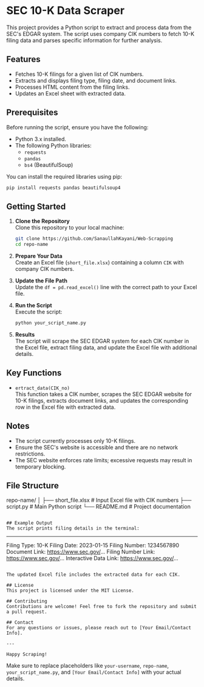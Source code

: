 
# SEC 10-K Data Scraper

This project provides a Python script to extract and process data from the SEC's EDGAR system. The script uses company CIK numbers to fetch 10-K filing data and parses specific information for further analysis.

## Features
- Fetches 10-K filings for a given list of CIK numbers.
- Extracts and displays filing type, filing date, and document links.
- Processes HTML content from the filing links.
- Updates an Excel sheet with extracted data.

## Prerequisites
Before running the script, ensure you have the following:
- Python 3.x installed.
- The following Python libraries:
  - `requests`
  - `pandas`
  - `bs4` (BeautifulSoup)

You can install the required libraries using pip:
```bash
pip install requests pandas beautifulsoup4
```

## Getting Started
1. **Clone the Repository**  
   Clone this repository to your local machine:
   ```bash
   git clone https://github.com/SanaullahKayani/Web-Scrapping
   cd repo-name
   ```

2. **Prepare Your Data**  
   Create an Excel file (`short_file.xlsx`) containing a column `CIK` with company CIK numbers.

3. **Update the File Path**  
   Update the `df = pd.read_excel()` line with the correct path to your Excel file.

4. **Run the Script**  
   Execute the script:
   ```bash
   python your_script_name.py
   ```

5. **Results**  
   The script will scrape the SEC EDGAR system for each CIK number in the Excel file, extract filing data, and update the Excel file with additional details.

## Key Functions
- `ertract_data(CIK_no)`  
   This function takes a CIK number, scrapes the SEC EDGAR website for 10-K filings, extracts document links, and updates the corresponding row in the Excel file with extracted data.

## Notes
- The script currently processes only 10-K filings.
- Ensure the SEC's website is accessible and there are no network restrictions.
- The SEC website enforces rate limits; excessive requests may result in temporary blocking.

## File Structure

repo-name/
│
├── short_file.xlsx    # Input Excel file with CIK numbers
├── script.py          # Main Python script
└── README.md          # Project documentation
```

## Example Output
The script prints filing details in the terminal:
```
----------------------------------------------------------------------------------------------------
Filing Type: 10-K
Filing Date: 2023-01-15
Filing Number: 1234567890
Document Link: https://www.sec.gov/...
Filing Number Link: https://www.sec.gov/...
Interactive Data Link: https://www.sec.gov/...
```

The updated Excel file includes the extracted data for each CIK.

## License
This project is licensed under the MIT License.

## Contributing
Contributions are welcome! Feel free to fork the repository and submit a pull request.

## Contact
For any questions or issues, please reach out to [Your Email/Contact Info].

---

Happy Scraping!
```

Make sure to replace placeholders like `your-username`, `repo-name`, `your_script_name.py`, and `[Your Email/Contact Info]` with your actual details.
